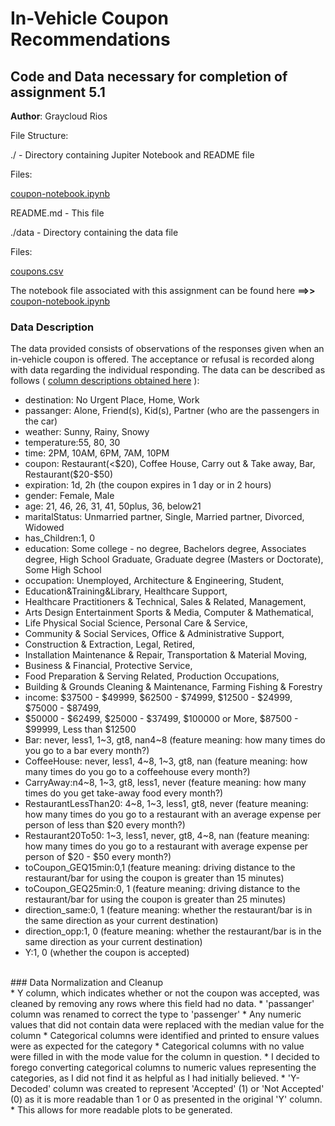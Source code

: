 # In-Vehicle Coupon Recommendations
## **Code and Data necessary for completion of assignment 5.1**


**Author**: Graycloud Rios

File Structure:

  ./ - Directory containing Jupiter Notebook and README file
  
  Files:
  
  [coupon-notebook.ipynb](https://github.com/graycloudrios/assignment-5.1/blob/main/coupon-notebook.ipynb)

  README.md - This file
  
  ./data - Directory containing the data file

  Files:
  
  [coupons.csv](https://github.com/graycloudrios/assignment-5.1/blob/main/data/coupons.csv)

  The notebook file associated with this assignment can be found here **==>>** [coupon-notebook.ipynb](https://github.com/graycloudrios/assignment-5.1/blob/main/coupon-notebook.ipynb)

### Data Description
The data provided consists of observations of the responses given when an in-vehicle coupon is offered. The acceptance or refusal is recorded along with data regarding the individual responding. The data can be described as follows ( [column descriptions obtained here](https://archive.ics.uci.edu/dataset/603/in+vehicle+coupon+recommendation) ):

* destination: No Urgent Place, Home, Work
* passanger: Alone, Friend(s), Kid(s), Partner (who are the passengers in the car)
* weather: Sunny, Rainy, Snowy
* temperature:55, 80, 30
* time: 2PM, 10AM, 6PM, 7AM, 10PM
* coupon: Restaurant(<$20), Coffee House, Carry out & Take away, Bar, Restaurant($20-$50)
* expiration: 1d, 2h (the coupon expires in 1 day or in 2 hours)
* gender: Female, Male
* age: 21, 46, 26, 31, 41, 50plus, 36, below21
* maritalStatus: Unmarried partner, Single, Married partner, Divorced, Widowed
* has_Children:1, 0
* education: Some college - no degree, Bachelors degree, Associates degree, High School Graduate, Graduate degree (Masters or Doctorate), Some High School
* occupation: Unemployed, Architecture & Engineering, Student, 
* Education&Training&Library, Healthcare Support, 
* Healthcare Practitioners & Technical, Sales & Related, Management, 
* Arts Design Entertainment Sports & Media, Computer & Mathematical, 
* Life Physical Social Science, Personal Care & Service, 
* Community & Social Services, Office & Administrative Support, 
* Construction & Extraction, Legal, Retired, 
* Installation Maintenance & Repair, Transportation & Material Moving, 
* Business & Financial, Protective Service,
* Food Preparation & Serving Related, Production Occupations, 
* Building & Grounds Cleaning & Maintenance, Farming Fishing & Forestry
* income: $37500 - $49999, $62500 - $74999, $12500 - $24999, $75000 - $87499, 
* $50000 - $62499, $25000 - $37499, $100000 or More, $87500 - $99999, Less than $12500
* Bar: never, less1, 1~3, gt8,  nan4~8 (feature meaning: how many times do you go to a bar every month?)
* CoffeeHouse: never, less1, 4~8, 1~3, gt8,  nan (feature meaning: how many times do you go to a coffeehouse every month?)
* CarryAway:n4~8, 1~3, gt8, less1, never (feature meaning: how many times do you get take-away food every month?)
* RestaurantLessThan20: 4~8, 1~3, less1, gt8,  never (feature meaning: how many times do you go to a restaurant with an average expense per person of less than $20 every month?)
* Restaurant20To50: 1~3, less1, never, gt8, 4~8,  nan (feature meaning: how many times do you go to a restaurant with average expense per person of $20 - $50 every month?)
* toCoupon_GEQ15min:0,1 (feature meaning: driving distance to the restaurant/bar for using the coupon is greater than 15 minutes)
* toCoupon_GEQ25min:0, 1 (feature meaning: driving distance to the restaurant/bar for using the coupon is greater than 25 minutes)
* direction_same:0, 1 (feature meaning: whether the restaurant/bar is in the same direction as your current destination)
* direction_opp:1, 0 (feature meaning: whether the restaurant/bar is in the same direction as your current destination)
* Y:1, 0 (whether the coupon is accepted)
<br>
### Data Normalization and Cleanup <br>
* Y column, which indicates whether or not the coupon was accepted, was cleaned by removing any rows where this field had no data.
* 'passanger' column was renamed to correct the type to 'passenger'
* Any numeric values that did not contain data were replaced with the median value for the column
* Categorical columns were identified and printed to ensure values were as expected for the category
* Categorical columns with no value were filled in with the mode value for the column in question.
* I decided to forego converting categorical columns to numeric values representing the categories, as I did not find it as helpful as I had initially believed.
* 'Y-Decoded' column was created to represent 'Accepted' (1) or 'Not Accepted' (0) as it is more readable than 1 or 0 as presented in the original 'Y' column.
*   This allows for more readable plots to be generated.

